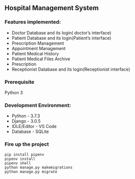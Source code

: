 ## Hospital Management System

### Features implemented:
- Doctor Database and its login( doctor’s interface)
- Patient Database and its login(Patient’s interface)
- Prescription Management
- Appointment Management
- Patient Medical History
- Patient Medical Files Archive
- Prescription
- Receptionist Database and its login(Receptionist interface)

### Prerequisite
Python 3

### Development Environment:
- Python - 3.7.3
- Django - 3.0.5
- IDLE/Editor - VS Code
- Database - SQLite

### Fire up the project
```
pip install pipenv
pipenv install 
pipenv shell
python manage.py makemigrations
python manage.py migrate
```
